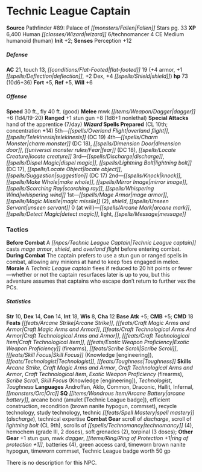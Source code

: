 ﻿---
cssclass: [monsters]

---

# Technic League Captain

**Source** Pathfinder #89: Palace of _[[monsters/Fallen|Fallen]]_ Stars pg. 33
**XP** 6,400
Human _[[classes/Wizard|wizard]]_ 6/technomancer 4
CE Medium humanoid (human)
**Init** +2; **Senses** Perception +12

##### Defense

**AC** 21, touch 13, _[[conditions/Flat-Footed|flat-footed]]_ 19 (+4 armor, +1 _[[spells/Deflection|deflection]]_, +2 Dex, +4 _[[spells/Shield|shield]]_)
**hp** 73 (10d6+36)
**Fort** +5, **Ref** +5, **Will** +6

##### Offense
**Speed** 30 ft., fly 40 ft. (good)
**Melee** mwk _[[items/Weapon/Dagger|dagger]]_ +6 (1d4/19-20)
**Ranged** +1 stun gun +8 (1d8+1 nonlethal)
**Special Attacks** hand of the apprentice (7/day)
**_Wizard_ Spells Prepared** (CL 10th; concentration +14)
5th—_[[spells/Overland Flight|overland flight]]_, _[[spells/Telekinesis|telekinesis]]_ (DC 19)
4th—_[[spells/Charm Monster|charm monster]]_ (DC 18), _[[spells/Dimension Door|dimension door]]_, _[[universal monster rules/Fear|fear]]_ (DC 18), _[[spells/Locate Creature|locate creature]]_
3rd—_[[spells/Discharge|discharge]]_, _[[spells/Dispel Magic|dispel magic]]_, _[[spells/Lightning Bolt|lightning bolt]]_ (DC 17), _[[spells/Locate Object|locate object]]_, _[[spells/Suggestion|suggestion]]_ (DC 17)
2nd—_[[spells/Knock|knock]]_, _[[spells/Make Whole|make whole]]_, _[[spells/Mirror Image|mirror image]]_, _[[spells/Scorching Ray|scorching ray]]_, _[[spells/Whispering Wind|whispering wind]]_
1st—_[[spells/Mage Armor|mage armor]]_, _[[spells/Magic Missile|magic missile]]_ (2), _shield_, _[[spells/Unseen Servant|unseen servant]]_
0 (at will)—_[[spells/Arcane Mark|arcane mark]]_, _[[spells/Detect Magic|detect magic]]_, light, _[[spells/Message|message]]_

### Tactics

**Before Combat** A _[[npcs/Technic League Captain|Technic League captain]]_ casts _mage armor_, _shield_, and _overland flight_ before entering combat.
 **During Combat** The captain prefers to use a stun gun or ranged spells in combat, allowing any minions at hand to keep foes engaged in melee.
 **Morale** A _Technic League captain_ flees if reduced to 20 hit points or fewer—whether or not the captain resurfaces later is up to you, but this adventure assumes that captains who escape don’t return to further vex the PCs.

##### Statistics
**Str** 10, **Dex** 14, **Con** 14, **Int** 18, **Wis** 8, **Cha** 12
**Base Atk** +5; **CMB** +5; **CMD** 18
**Feats** _[[feats/Arcane Strike|Arcane Strike]]_, _[[feats/Craft Magic Arms and Armor|Craft Magic Arms and Armor]]_, _[[feats/Craft Technological Arms And Armor|Craft Technological Arms and Armor]]_, _[[feats/Craft Technological Item|Craft Technological Item]]_, _[[feats/Exotic Weapon Proficiency|Exotic Weapon Proficiency]]_ (firearms), _[[feats/Scribe Scroll|Scribe Scroll]]_, _[[feats/Skill Focus|Skill Focus]]_ (Knowledge [engineering]), _[[feats/Technologist|Technologist]]_, _[[feats/Toughness|Toughness]]_
**Skills** _Arcane Strike_, _Craft Magic Arms and Armor_, _Craft Technological Arms and Armor_, _Craft Technological Item_, _Exotic Weapon Proficiency_ (firearms), _Scribe Scroll_, _Skill Focus_ (Knowledge [engineering]), _Technologist_, _Toughness_
**Languages** Androffan, Aklo, Common, Draconic, Hallit, Infernal, _[[monsters/Orc|Orc]]_
**SQ** _[[items/Wondrous Item/Arcane Battery|arcane battery]]_, arcane bond (amulet [Technic League badge]), efficient construction, recondition (brown nanite hypogun, commset), recycle technology, study technology, technic _[[feats/Spell Mastery|spell mastery]]_ (_discharge_), technical expertise
**Combat Gear** scroll of _discharge_, scroll of _lightning bolt_ (CL 9th), scrolls of _[[spells/Technomancy|technomancy]]_ (4), hemochem (grade III, 2 doses), soft grenades (2), torpinal (3 doses); **Other Gear** +1 stun gun, mwk _dagger_, _[[items/Ring/Ring of Protection +1|ring of protection +1]]_, batteries (4), green access card, timeworn brown nanite hypogun, timeworn commset, Technic League badge worth 50 gp

There is no description for this NPC.